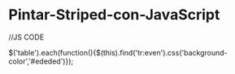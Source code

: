 # Pintar-Striped-con-JavaScript

//JS CODE

$('table').each(function(){$(this).find('tr:even').css('background-color','#ededed')});
